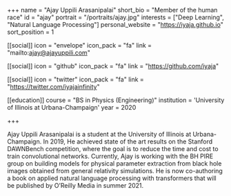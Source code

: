 +++
name = "Ajay Uppili Arasanipalai"
short_bio = "Member of the human race"
id = "ajay"
portrait = "/portraits/ajay.jpg"
interests = ["Deep Learning", "Natural Language Processing"]
personal_website = "https://iyaja.github.io"
sort_position = 1

[[social]]
    icon = "envelope"
    icon_pack = "fa"
    link = "mailto:ajay@ajayuppili.com"

[[social]]
    icon = "github"
    icon_pack = "fa"
    link = "https://github.com/iyaja"    

[[social]]
    icon = "twitter"
    icon_pack = "fa"
    link = "https://twitter.com/iyajainfinity"


[[education]]
    course = "BS in Physics (Engineering)"
    institution = 'University of Illinois at Urbana-Champaign'
    year = 2020

+++

Ajay Uppili Arasanipalai is a student at the University of Illinois at Urbana-Champaign. In 2019, He achieved state of the art results on the Stanford DAWNBench competition, where the goal is to reduce the time and cost to train convolutional networks. Currently, Ajay is working with the BH PIRE group on building models for physical parameter extraction from black hole images obtained from general relativity simulations. He is now co-authoring a book on applied natural language processing with transformers that will be published by O’Reilly Media in summer 2021.
